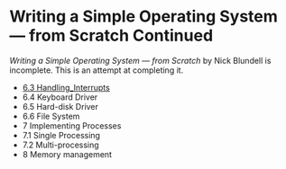 # Writing a Simple Operating System — from Scratch Continued

*Writing a Simple Operating System — from Scratch* by Nick Blundell is
incomplete. This is an attempt at completing it.

- [6.3 Handling_Interrupts](./6.3.Handling_Interrupts.md)
- 6.4 Keyboard Driver
- 6.5 Hard-disk Driver
- 6.6 File System
- 7 Implementing Processes
- 7.1 Single Processing
- 7.2 Multi-processing
- 8 Memory management
